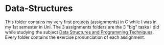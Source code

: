 # Data-Structures

This folder contains my very first projects (assignments) in C while I was in my 1st semester in Uni.
The 3 assignments folders are the 3 "big" tasks I did while studying the subject [Data Structures and Programming Techniques](https://cgi.di.uoa.gr/~k08/). Every folder contains the exercise pronunciation of each assignment.
